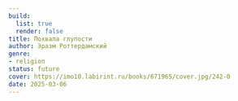 ```yaml
---
build:
  list: true
  render: false
title: Похвала глупости
author: Эразм Роттердамский
genre:
- religion
status: future
cover: https://imo10.labirint.ru/books/671965/cover.jpg/242-0
date: 2025-03-06
---
```


